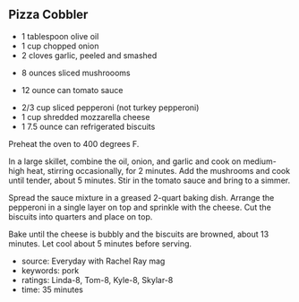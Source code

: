Pizza Cobbler
-------------

- 1 tablespoon olive oil
- 1 cup chopped onion
- 2 cloves garlic, peeled and smashed
<!-- -->
- 8 ounces sliced mushroooms
<!-- -->
- 12 ounce can tomato sauce
<!-- -->
- 2/3 cup sliced pepperoni (not turkey pepperoni)
- 1 cup shredded mozzarella cheese
- 1 7.5 ounce can refrigerated biscuits

Preheat the oven to 400 degrees F.

In a large skillet, combine the oil, onion, and garlic and cook on
medium-high heat, stirring occasionally, for 2 minutes.  Add the
mushrooms and cook until tender, about 5 minutes.  Stir in the tomato
sauce and bring to a simmer.

Spread the sauce mixture in a greased 2-quart baking dish.  Arrange
the pepperoni in a single layer on top and sprinkle with the cheese.
Cut the biscuits into quarters and place on top.

Bake until the cheese is bubbly and the biscuits are browned, about 13
minutes.  Let cool about 5 minutes before serving.

- source: Everyday with Rachel Ray mag
- keywords: pork
- ratings: Linda-8, Tom-8, Kyle-8, Skylar-8
- time: 35 minutes
